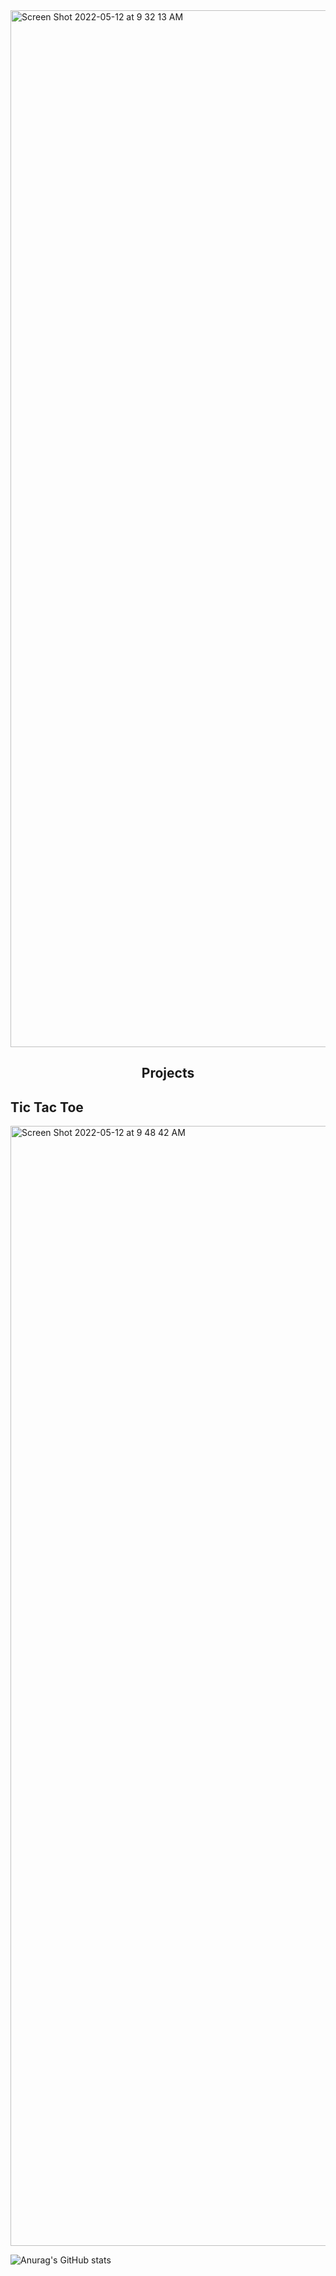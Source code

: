 <img width="1659" alt="Screen Shot 2022-05-12 at 9 32 13 AM" src="https://user-images.githubusercontent.com/102041426/168087627-27150d35-534f-4a30-90dd-7aba2af97673.png">



<!--
**JulianRDev/JulianRDev** is a ✨ _special_ ✨ repository because its `README.md` (this file) appears on your GitHub profile.

Here are some ideas to get you started:

- 🔭 I’m currently working on ...
- 🌱 I’m currently learning ...
- 👯 I’m looking to collaborate on ...
- 🤔 I’m looking for help with ...
- 💬 Ask me about ...
- 📫 How to reach me: ...
- 😄 Pronouns: ...
- ⚡ Fun fact: ...
-->

<section>
  <h1 align="center">Projects</h1>
  <div>
    <h2>Tic Tac Toe</h2>
    
<img width="1792" alt="Screen Shot 2022-05-12 at 9 48 42 AM" src="https://user-images.githubusercontent.com/102041426/168090448-61ed9dc8-9329-4fe8-9a13-b07206b49a05.png">

  </div>
</section>

![Anurag's GitHub stats](https://github-readme-stats.vercel.app/api?username=JulianRDev&theme=react&show_icons=true)



